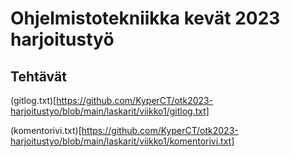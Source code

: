 # Ohjelmistotekniikka kevät 2023 harjoitustyö


## Tehtävät
 
 (gitlog.txt)[https://github.com/KyperCT/otk2023-harjoitustyo/blob/main/laskarit/viikko1/gitlog.txt]
 
 (komentorivi.txt)[https://github.com/KyperCT/otk2023-harjoitustyo/blob/main/laskarit/viikko1/komentorivi.txt]
 
 

